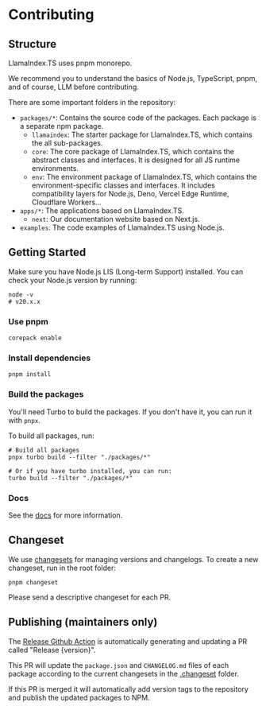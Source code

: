 # Contributing

## Structure

LlamaIndex.TS uses pnpm monorepo.

We recommend you to understand the basics of Node.js, TypeScript, pnpm, and of course, LLM before contributing.

There are some important folders in the repository:

- `packages/*`: Contains the source code of the packages. Each package is a separate npm package.
  - `llamaindex`: The starter package for LlamaIndex.TS, which contains the all sub-packages.
  - `core`: The core package of LlamaIndex.TS, which contains the abstract classes and interfaces. It is designed for
    all JS runtime environments.
  - `env`: The environment package of LlamaIndex.TS, which contains the environment-specific classes and interfaces. It
    includes compatibility layers for Node.js, Deno, Vercel Edge Runtime, Cloudflare Workers...
- `apps/*`: The applications based on LlamaIndex.TS.
  - `next`: Our documentation website based on Next.js.
- `examples`: The code examples of LlamaIndex.TS using Node.js.

## Getting Started

Make sure you have Node.js LIS (Long-term Support) installed. You can check your Node.js version by running:

```shell
node -v
# v20.x.x
```

### Use pnpm

```shell
corepack enable
```

### Install dependencies

```shell
pnpm install
```

### Build the packages

You'll need Turbo to build the packages. If you don't have it, you can run it with `pnpx`.

To build all packages, run:

```shell
# Build all packages
pnpx turbo build --filter "./packages/*"

# Or if you have turbo installed, you can run:
turbo build --filter "./packages/*"
```

### Docs

See the [docs](./apps/next/README.md) for more information.

## Changeset

We use [changesets](https://github.com/changesets/changesets) for managing versions and changelogs. To create a new
changeset, run in the root folder:

```
pnpm changeset
```

Please send a descriptive changeset for each PR.

## Publishing (maintainers only)

The [Release Github Action](.github/workflows/release.yml) is automatically generating and updating a
PR called "Release {version}".

This PR will update the `package.json` and `CHANGELOG.md` files of each package according to
the current changesets in the [.changeset](.changeset) folder.

If this PR is merged it will automatically add version tags to the repository and publish the updated packages to NPM.
